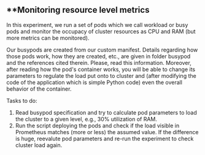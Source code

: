 ## **Monitoring resource level metrics

In this experiment, we run a set of pods which we call workload or busy pods and monitor the occupacy of cluster resources as CPU and RAM (but more metrics can be monitored).

Our busypods are created from our custom manifest. Details regarding how those pods work, how they are created, etc., are given in folder busypod and the references cited therein. Please, read this information. Moreover, after reading how the pod's container works, you will be able to change its parameters to regulate the load put onto to cluster and (after modifying the code of the application which is simple Python code) even the overall behavior of the container.

Tasks to do:

1. Read busypod specification and try to calculate pod parameters to load the cluster to a given level, e.g., 30% utilization of RAM.
2. Run the script deploying the pods and check if the load visible in Prometheus matches (more or less) the assumed value. If the difference is huge, reevalute pod parameters and re-run the experiment to check cluster load again.



